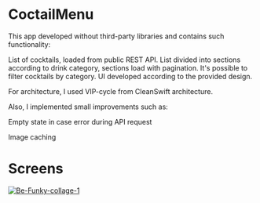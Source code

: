 # CoctailMenu

This app developed without third-party libraries and contains such functionality:

List of cocktails, loaded from public REST API. List divided into sections according to drink category, sections load with pagination. It's possible to filter cocktails by category. UI developed according to the provided design.

For architecture, I used VIP-cycle from CleanSwift architecture.

Also, I implemented small improvements such as:

Empty state in case error during API request

Image caching

# Screens

<a href="https://ibb.co/tYpHCt8"><img src="https://i.ibb.co/dk4fKqG/Be-Funky-collage-1.png" alt="Be-Funky-collage-1" border="0"></a>
